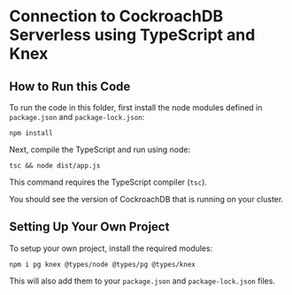 # Connection to CockroachDB Serverless using TypeScript and Knex

## How to Run this Code

To run the code in this folder, first install the node modules defined in `package.json` and `package-lock.json`:

```
npm install
```

Next, compile the TypeScript and run using node:


```
tsc && node dist/app.js
```

This command requires the TypeScript compiler (`tsc`).

You should see the version of CockroachDB that is running on your cluster.

## Setting Up Your Own Project

To setup your own project, install the required modules:

```
npm i pg knex @types/node @types/pg @types/knex
```

This will also add them to your `package.json` and `package-lock.json` files.